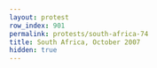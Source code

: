 ```yaml
---
layout: protest
row_index: 901
permalink: protests/south-africa-74
title: South Africa, October 2007
hidden: true
---
```

